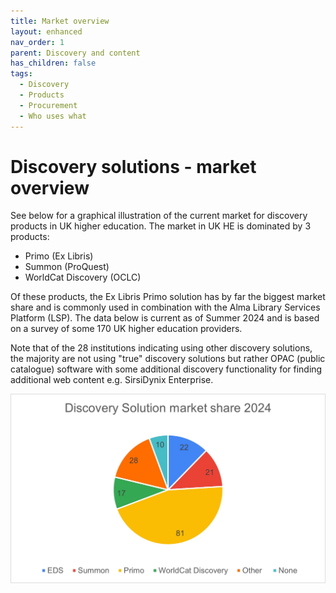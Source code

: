 ```yaml
---
title: Market overview
layout: enhanced
nav_order: 1
parent: Discovery and content
has_children: false
tags:
  - Discovery
  - Products
  - Procurement
  - Who uses what
---
```


# Discovery solutions - market overview

See below for a graphical illustration of the current market for discovery products in UK higher education. The market in UK HE is dominated by 3 products:

- Primo (Ex Libris)
- Summon (ProQuest)
- WorldCat Discovery (OCLC)

Of these products, the Ex Libris Primo solution has by far the biggest market share and is commonly used in combination with the Alma Library Services Platform (LSP). The data below is current as of Summer 2024 and is based on a survey of some 170 UK higher education providers.

Note that of the 28 institutions indicating using other discovery solutions, the majority are not using "true" discovery solutions but rather OPAC (public catalogue) software with some additional discovery functionality for finding additional web content e.g. SirsiDynix Enterprise.

![Discovery Solution market share](/assets/images/discovery-solution-market-share-pie-chart.jpg 'Discovery Solution market share')
